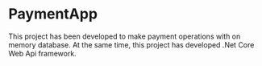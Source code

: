 # PaymentApp
This project has been developed to make payment operations with on memory database.
At the same time, this project has developed .Net Core Web Api framework.
